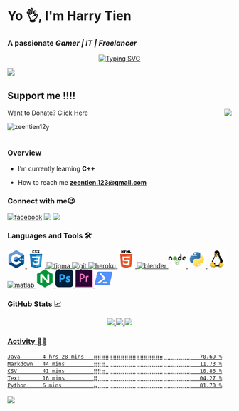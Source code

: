 # Yo 👌, I'm Harry Tien

### A passionate _Gamer | IT | Freelancer_

<p align="center"><a href="https://git.io/typing-svg"><img src="https://readme-typing-svg.herokuapp.com?font=Fira+Code&pause=1000&color=07F73D&width=435&lines=%E2%8C%A8%EF%B8%8F+Welcome+to+my+Github+profile+!;%F0%9F%97%BF+My+name+is+Harry+Tien." alt="Typing SVG" /></a></p>
<div>

<!-- ![view counter](https://komarev.com/ghpvc/?username=harrytien107&label=Profile%20views&color=0e75b6&style=flat-square) -->

[![](https://visitcount.itsvg.in/api?id=harrytien107&label=&color=11&icon=3&pretty=true)](https://visitcount.itsvg.in)

<!-- <div align="right">
    <img align="right" src="">
</div> -->

## Support me !!!!

<img align="right" height="200" src="./assets/anime.gif"  />

Want to Donate? [Click Here](./DONATE.md)

<p><a href="https://buymeacoffee.com/zeentien12y"> <img align="left" src="https://cdn.buymeacoffee.com/buttons/v2/default-yellow.png" height="50" width="210" alt="zeentien12y" /></a></p><br><br>

### Overview

- I’m currently learning **C++**

- How to reach me **zeentien.123@gmail.com**

### Connect with me😉

<div><a href="https://www.facebook.com/tien.harry.505" target="blank"><img align="center" src="https://img.shields.io/badge/Facebook-1877F2?style=for-the-badge&logo=facebook&logoColor=white" height="35" alt="facebook"/></a> <a href="https://discord.com/#4380" target="blank"><img align="center" src="https://img.shields.io/badge/discord-436EEE?style=for-the-badge&logo=discord&logoColor=white" height="35"/></a> <a href="https://t.me/harrytienthereal" target="blank"><img align="center" src="https://img.shields.io/badge/Telegram-27A7E7?style=for-the-badge&logo=telegram&logoColor=white" height="35"/> </a>
<!-- <a href="https://linkedin.com/in/99-hoangtran" target="blank"><img align="center" src="https://img.shields.io/badge/LinkedIn-0077B5?style=for-the-badge&logo=linkedin&logoColor=white" alt="linkedin"/></a>
<a href="https://stackoverflow.com/users/11898496" target="blank"><img align="center" src="https://img.shields.io/badge/Stack_Overflow-FE7A16?style=for-the-badge&logo=stack-overflow&logoColor=white" alt="facebook"/></a>
<a href="https://codepen.io/hoanghien0410" target="blank"><img align="center" src="https://img.shields.io/badge/Codepen-000000?style=for-the-badge&logo=codepen&logoColor=white" alt="facebook"/></a>
<a href="https://wakatime.com/@HoangTran0410" target="blank"><img align="center" src="https://img.shields.io/badge/WakaTime-000000?style=for-the-badge&logo=WakaTime&logoColor=white" alt="wakatime"/></a> -->
</div>

### Languages and Tools 🛠

<p align="left">
<a href="https://www.w3schools.com/cpp/" target="_blank"> <img src="https://raw.githubusercontent.com/devicons/devicon/master/icons/cplusplus/cplusplus-original.svg" alt="cplusplus" width="40" height="40"/> </a> 
<!-- <a href="https://www.w3schools.com/cs/" target="_blank"> <img src="https://raw.githubusercontent.com/devicons/devicon/master/icons/csharp/csharp-original.svg" alt="csharp" width="40" height="40"/> </a>-->
<a href="https://www.w3schools.com/css/" target="_blank"> <img src="https://raw.githubusercontent.com/devicons/devicon/master/icons/css3/css3-original-wordmark.svg" alt="css3" width="40" height="40"/> </a>  
<!-- <a href="https://www.docker.com/" target="_blank"> <img src="https://raw.githubusercontent.com/devicons/devicon/master/icons/docker/docker-original-wordmark.svg" alt="docker" width="40" height="40"/> </a>  -->
<a href="https://www.figma.com/" target="_blank"> <img src="https://www.vectorlogo.zone/logos/figma/figma-icon.svg" alt="figma" width="40" height="40"/> </a> 
<!-- <a href="https://firebase.google.com/" target="_blank"> <img src="https://www.vectorlogo.zone/logos/firebase/firebase-icon.svg" alt="firebase" width="40" height="40"/> </a>  -->
<a href="https://git-scm.com/" target="_blank"> <img src="https://www.vectorlogo.zone/logos/git-scm/git-scm-icon.svg" alt="git" width="40" height="40"/> </a> 
<a href="https://heroku.com" target="_blank"> <img src="https://www.vectorlogo.zone/logos/heroku/heroku-icon.svg" alt="heroku" width="40" height="40"/> </a> 
<a href="https://www.w3.org/html/" target="_blank"> <img src="https://raw.githubusercontent.com/devicons/devicon/master/icons/html5/html5-original-wordmark.svg" alt="html5" width="40" height="40"/> </a> 
<a href="https://www.blender.org/" target="_blank" rel="noreferrer"> <img src="https://download.blender.org/branding/community/blender_community_badge_white.svg" alt="blender" width="40" height="40"/> </a>
<a href="https://nodejs.org" target="_blank"> <img src="https://raw.githubusercontent.com/devicons/devicon/master/icons/nodejs/nodejs-original-wordmark.svg" alt="nodejs" width="40" height="40"/> </a> 
<!-- <a href="https://www.php.net" target="_blank"> <img src="https://raw.githubusercontent.com/devicons/devicon/master/icons/php/php-original.svg" alt="php" width="40" height="40"/> </a>  -->
<!-- <a href="https://postman.com" target="_blank"> <img src="https://www.vectorlogo.zone/logos/getpostman/getpostman-icon.svg" alt="postman" width="40" height="40"/> </a>  -->
<a href="https://www.python.org" target="_blank"> <img src="https://raw.githubusercontent.com/devicons/devicon/master/icons/python/python-original.svg" alt="python" width="40" height="40"/> </a> 
</a> <a href="https://www.linux.org/" target="_blank" rel="noreferrer"> <img src="https://raw.githubusercontent.com/devicons/devicon/master/icons/linux/linux-original.svg" alt="linux" width="40" height="40"/> </a> <a href="https://www.mathworks.com/" target="_blank" rel="noreferrer"> <img src="https://upload.wikimedia.org/wikipedia/commons/2/21/Matlab_Logo.png" alt="matlab" width="40" height="40"/> </a> <a href="https://www.nginx.com" target="_blank" rel="noreferrer"> <img src="https://raw.githubusercontent.com/devicons/devicon/master/icons/nginx/nginx-original.svg" alt="nginx" width="40" height="40"/> </a> <a href="https://www.photoshop.com/en" target="_blank" rel="noreferrer"> <img src="https://raw.githubusercontent.com/devicons/devicon/master/icons/photoshop/photoshop-original.svg" alt="photoshop" width="40" height="40"/> </a> <a href="https://www.adobe.com/products/premiere.html" target="_blank" rel="noreferrer"> <img src="https://raw.githubusercontent.com/devicons/devicon/master/icons/premierepro/premierepro-original.svg" alt="premierepro" width="40"/> </a> <a href="https://microsoft.com/powershell" target="_blank" rel="noreferrer"> <img src="https://raw.githubusercontent.com/devicons/devicon/refs/heads/master/icons/powershell/powershell-original.svg" alt="powershell" width="40"/> </a>

### GitHub Stats 📈

<!-- <p align="center"> <a href="https://github.com/ryo-ma/github-profile-trophy"><img src="https://github-profile-trophy.vercel.app/?username=harrytien107&theme=tokyonight&no-frame=true&no-bg=true&margin-w=4" alt="harrytien107" /></a> </p> -->

<!-- ![github-readme-stats](https://github-readme-stats.vercel.app/api?username=harrytien107&show_icons=true&locale=en&theme=tokyonight)
![github-readme-streak-stats](https://github-readme-streak-stats-eight.vercel.app/?user=harrytien107&theme=tokyonight&ring=EB5454)
![top-language](https://github-readme-stats.vercel.app/api/top-langs?username=harrytien107&count_private=true&show_icons=true&locale=en&layout=compact&theme=tokyonight) -->

<p align="center">
<a href="https://github.com/harrytien107">
  <img height="180em" src="https://github-readme-stats.vercel.app/api?username=harrytien107&show_icons=true&locale=en&theme=tokyonight&include_all_commits=true&count_private=true"/>
  <img height="180em" src="https://github-readme-stats.vercel.app/api/top-langs?username=harrytien107&count_private=true&show_icons=true&locale=en&layout=compact&langs_count=8&theme=tokyonight"/>
  <img height="180em" src="https://github-readme-streak-stats-eight.vercel.app/?user=harrytien107&theme=tokyonight&ring=EB5454"/>

### Activity 👩‍💻

<!-- ![Harry Tien's GitHub stats](https://github-readme-stats.vercel.app/api/wakatime?username=harrytien107&theme=tokyonight) -->

<!--START_SECTION:waka-->

```C++,Python,Java,JavaScript,TypeScript
Java       4 hrs 28 mins   ⣿⣿⣿⣿⣿⣿⣿⣿⣿⣿⣿⣿⣿⣿⣿⣿⣿⣶⣀⣀⣀⣀⣀⣀⣀   70.69 %
Markdown   44 mins         ⣿⣿⣿⣀⣀⣀⣀⣀⣀⣀⣀⣀⣀⣀⣀⣀⣀⣀⣀⣀⣀⣀⣀⣀⣀   11.73 %
CSV        41 mins         ⣿⣿⣶⣀⣀⣀⣀⣀⣀⣀⣀⣀⣀⣀⣀⣀⣀⣀⣀⣀⣀⣀⣀⣀⣀   10.86 %
Text       16 mins         ⣿⣀⣀⣀⣀⣀⣀⣀⣀⣀⣀⣀⣀⣀⣀⣀⣀⣀⣀⣀⣀⣀⣀⣀⣀   04.27 %
Python     6 mins          ⣦⣀⣀⣀⣀⣀⣀⣀⣀⣀⣀⣀⣀⣀⣀⣀⣀⣀⣀⣀⣀⣀⣀⣀⣀   01.70 %
```

<!--END_SECTION:waka-->

 <img align="center" src="https://capsule-render.vercel.app/api?type=waving&color=gradient&height=80&section=footer">
